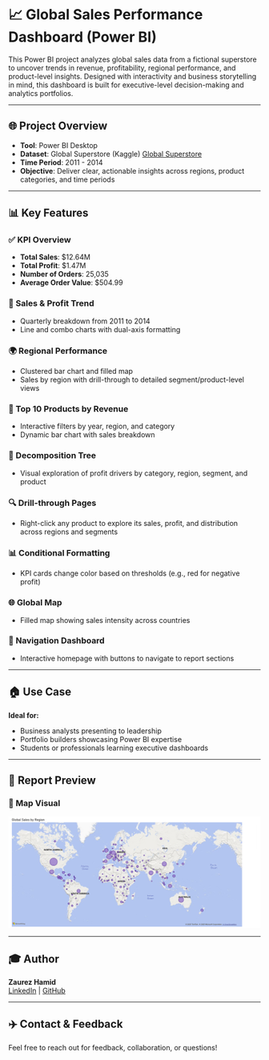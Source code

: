# 📈 Global Sales Performance Dashboard (Power BI)

This Power BI project analyzes global sales data from a fictional superstore to uncover trends in revenue, profitability, regional performance, and product-level insights. Designed with interactivity and business storytelling in mind, this dashboard is built for executive-level decision-making and analytics portfolios.

---

## 🌐 Project Overview
- **Tool**: Power BI Desktop  
- **Dataset**: Global Superstore (Kaggle)  [Global Superstore](https://www.kaggle.com/datasets/apoorvaappz/global-super-store-dataset)
- **Time Period**: 2011 - 2014  
- **Objective**: Deliver clear, actionable insights across regions, product categories, and time periods

---

## 📊 Key Features

### ✅ KPI Overview
- **Total Sales**: $12.64M  
- **Total Profit**: $1.47M  
- **Number of Orders**: 25,035  
- **Average Order Value**: $504.99

### 📅 Sales & Profit Trend
- Quarterly breakdown from 2011 to 2014  
- Line and combo charts with dual-axis formatting

### 🌍 Regional Performance
- Clustered bar chart and filled map  
- Sales by region with drill-through to detailed segment/product-level views

### 🏬 Top 10 Products by Revenue
- Interactive filters by year, region, and category  
- Dynamic bar chart with sales breakdown

### 🔢 Decomposition Tree
- Visual exploration of profit drivers by category, region, segment, and product

### 🔍 Drill-through Pages
- Right-click any product to explore its sales, profit, and distribution across regions and segments

### 📊 Conditional Formatting
- KPI cards change color based on thresholds (e.g., red for negative profit)

### 🌐 Global Map
- Filled map showing sales intensity across countries

### 🔄 Navigation Dashboard
- Interactive homepage with buttons to navigate to report sections

---

## 🏠 Use Case
**Ideal for:**
- Business analysts presenting to leadership  
- Portfolio builders showcasing Power BI expertise  
- Students or professionals learning executive dashboards

---

## 📄 Report Preview
### 🔹 Map Visual
![Map Visual](Assets/global_map.png)

---

## 🎓 Author
**Zaurez Hamid**  
[LinkedIn](https://www.linkedin.com/in/zaurez-h/) | [GitHub](https://github.com/Zaurezzh)

---

## ✈️ Contact & Feedback
Feel free to reach out for feedback, collaboration, or questions!
